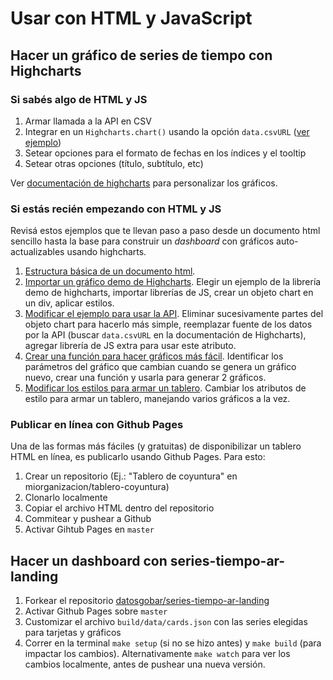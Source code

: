 # Usar con HTML y JavaScript

## Hacer un gráfico de series de tiempo con Highcharts

### Si sabés algo de HTML y JS

1. Armar llamada a la API en CSV
2. Integrar en un `Highcharts.chart()` usando la opción `data.csvURL` ([ver ejemplo](https://datosgobar.github.io/taller-series-tiempo-mediaparty-2018/highcharts.html))
3. Setear opciones para el formato de fechas en los índices y el tooltip
4. Setear otras opciones (título, subtítulo, etc)

Ver [documentación de highcharts](https://api.highcharts.com/highcharts/) para personalizar los gráficos.

### Si estás recién empezando con HTML y JS

Revisá estos ejemplos que te llevan paso a paso desde un documento html sencillo hasta la base para construir un _dashboard_ con gráficos auto-actualizables usando highcharts.

1. [Estructura básica de un documento html](https://datosgobar.github.io/taller-series-tiempo-mediaparty-2018/highcharts-tutorial/highcharts-1.html).
2. [Importar un gráfico demo de Highcharts](https://datosgobar.github.io/taller-series-tiempo-mediaparty-2018/highcharts-tutorial/highcharts-2.html). Elegir un ejemplo de la librería demo de highcharts, importar librerías de JS, crear un objeto chart en un div, aplicar estilos.
3. [Modificar el ejemplo para usar la API](https://datosgobar.github.io/taller-series-tiempo-mediaparty-2018/highcharts-tutorial/highcharts-3.html). Eliminar sucesivamente partes del objeto chart para hacerlo más simple, reemplazar fuente de los datos por la API (buscar `data.csvURL` en la documentación de Highcharts), agregar librería de JS extra para usar este atributo.
4. [Crear una función para hacer gráficos más fácil](https://datosgobar.github.io/taller-series-tiempo-mediaparty-2018/highcharts-tutorial/highcharts-4.html). Identificar los parámetros del gráfico que cambian cuando se genera un gráfico nuevo, crear una función y usarla para generar 2 gráficos.
5. [Modificar los estilos para armar un tablero](https://datosgobar.github.io/taller-series-tiempo-mediaparty-2018/highcharts-tutorial/highcharts-5.html). Cambiar los atributos de estilo para armar un tablero, manejando varios gráficos a la vez.

### Publicar en línea con Github Pages

Una de las formas más fáciles (y gratuitas) de disponibilizar un tablero HTML en línea, es publicarlo usando Github Pages. Para esto:

1. Crear un repositorio (Ej.: "Tablero de coyuntura" en miorganizacion/tablero-coyuntura)
2. Clonarlo localmente
3. Copiar el archivo HTML dentro del repositorio
4. Commitear y pushear a Github
5. Activar Gihtub Pages en `master`

## Hacer un dashboard con series-tiempo-ar-landing

1. Forkear el repositorio [datosgobar/series-tiempo-ar-landing](https://github.com/datosgobar/series-tiempo-ar-landing)
2. Activar Github Pages sobre `master`
3. Customizar el archivo `build/data/cards.json` con las series elegidas para tarjetas y gráficos
4. Correr en la terminal `make setup` (si no se hizo antes) y `make build` (para impactar los cambios). Alternativamente `make watch` para ver los cambios localmente, antes de pushear una nueva versión.

